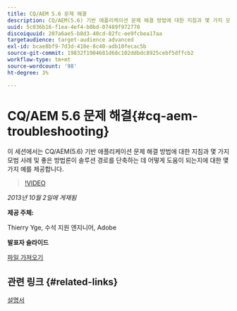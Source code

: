 ```yaml
---
title: CQ/AEM 5.6 문제 해결
description: CQ/AEM(5.6) 기반 애플리케이션 문제 해결 방법에 대한 지침과 몇 가지 모범 사례 및 좋은 방법론이 솔루션 경로를 단축하는 데 어떻게 도움이 되는지에 대한 몇 가지 예를 알아보십시오.
uuid: 5c036b16-f1ea-4ef4-b0bd-07489f972770
discoiquuid: 207a6ae5-b8d3-40cd-82fc-ee9fcbea17aa
targetaudience: target-audience advanced
exl-id: bcae8bf9-7d3d-418e-8c40-adb10fecac5b
source-git-commit: 19832f1904681d68c102ddbdc8925cebf5dffcb2
workflow-type: tm+mt
source-wordcount: '98'
ht-degree: 3%

---
```


# CQ/AEM 5.6 문제 해결{#cq-aem-troubleshooting}

이 세션에서는 CQ/AEM(5.6) 기반 애플리케이션 문제 해결 방법에 대한 지침과 몇 가지 모범 사례 및 좋은 방법론이 솔루션 경로를 단축하는 데 어떻게 도움이 되는지에 대한 몇 가지 예를 제공합니다.

>[!VIDEO](https://video.tv.adobe.com/v/19571/?quality=9)

*2013년 10월 2일에 게재됨*

**제공 주체:**

Thierry Yge, 수석 지원 엔지니어, Adobe

**발표자 슬라이드**

[파일 가져오기](assets/gems-cq-troubleshoot-ppt-2.pdf)

## 관련 링크 {#related-links}

[설명서](http://docs.adobe.com/docs/en/cq/current/howto/troubleshoot.html)
